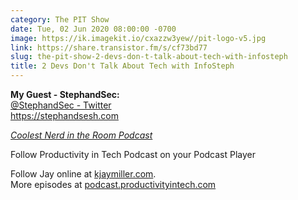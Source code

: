 ```yaml
---
category: The PIT Show
date: Tue, 02 Jun 2020 08:00:00 -0700
image: https://ik.imagekit.io/cxazzw3yew//pit-logo-v5.jpg
link: https://share.transistor.fm/s/cf73bd77
slug: the-pit-show-2-devs-don-t-talk-about-tech-with-infosteph
title: 2 Devs Don't Talk About Tech with InfoSteph
---
```


<p><strong>My Guest - StephandSec:<br /></strong><a href="https://twitter.com/stephandsec">@StephandSec - Twitter</a><br /><a href="https://stephandsesh.com">https://stephandsesh.com</a></p><p><a href="https://coolestnerdsintheroom.com"><em>Coolest Nerd in the Room Podcast</em></a></p><p>Follow Productivity in Tech Podcast on your Podcast Player</p><p>Follow Jay online at <a href="https://kjaymiller.com">kjaymiller.com</a>.<br />More episodes at <a href="https://podcast.productivityintech.com">podcast.productivityintech.com</a></p>